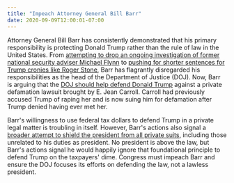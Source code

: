 ```yaml
---
title: "Impeach Attorney General Bill Barr"
date: 2020-09-09T12:00:01-07:00
---
```

Attorney General Bill Barr has consistently demonstrated that his primary responsibility is protecting Donald Trump rather than the rule of law in the United States. From [attempting to drop an ongoing investigation of former national security adviser Michael Flynn](https://www.motherjones.com/politics/2020/08/appeals-court-says-bill-barr-cant-drop-michael-flynn-charges-yet/) to [pushing for shorter sentences for Trump cronies like Roger Stone](https://www.theatlantic.com/ideas/archive/2020/08/bill-barr-stone-prosecutors/614929/), Barr has flagrantly disregarded his responsibilities as the head of the Department of Justice (DOJ). Now, Barr is arguing that the [DOJ should help defend Donald Trump](https://www.nbcnews.com/politics/justice-department/doj-seeks-defend-trump-suit-e-jean-carroll-who-has-n1239589) against a private defamation lawsuit brought by E. Jean Carroll. Carroll had previously accused Trump of raping her and is now suing him for defamation after Trump denied having ever met her. 

Barr's willingness to use federal tax dollars to defend Trump in a private legal matter is troubling in itself. However, Barr's actions also signal a [broader attempt to shield the president from all private suits](https://www.bloomberg.com/opinion/articles/2020-09-09/bill-barr-s-latest-ploy-to-protect-trump-is-blatantly-wrong), including those unrelated to his duties as president. No president is above the law, but Barr's actions signal he would happily ignore that foundational principle to defend Trump on the taxpayers' dime. Congress must impeach Barr and ensure the DOJ focuses its efforts on defending the law, not a lawless president.
